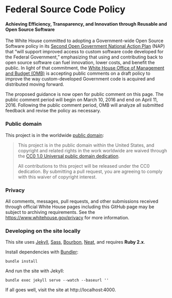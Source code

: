 # Federal Source Code Policy

#### Achieving Efficiency, Transparency, and Innovation through Reusable and Open Source Software

The White House committed to adopting a Government-wide Open Source Software policy in its [Second Open Government National Action Plan](https://www.whitehouse.gov/sites/default/files/microsites/ostp/new_nap_commitments_report_092314.pdf) (NAP) that “will support improved access to custom software code developed for the Federal Government,” emphasizing that using and contributing back to open source software can fuel innovation, lower costs, and benefit the public. In light of that commitment, the [White House Office of Management and Budget (OMB)](https://www.whitehouse.gov/omb/) is accepting public comments on a draft policy to improve the way custom-developed Government code is acquired and distributed moving forward.

The proposed guidance is now open for public comment on this page. The public comment period will begin on March 10, 2016 and end on April 11, 2016. Following the public comment period, OMB will analyze all submitted feedback and revise the policy as necessary.
### Public domain

This project is in the worldwide [public domain](LICENSE.md):

> This project is in the public domain within the United States, and copyright and related rights in the work worldwide are waived through the [CC0 1.0 Universal public domain dedication](https://creativecommons.org/publicdomain/zero/1.0/).
>
> All contributions to this project will be released under the CC0 dedication. By submitting a pull request, you are agreeing to comply with this waiver of copyright interest.

### Privacy

All comments, messages, pull requests, and other submissions received through official White House pages including this GitHub page may be subject to archiving requirements. See the https://www.whitehouse.gov/privacy for more information.

### Developing on the site locally

This site uses [Jekyll](http://jekyllrb.com), [Sass](http://sass-lang.com), [Bourbon](http://bourbon.io), [Neat](http://neat.bourbon.io), and requires **Ruby 2.x**.

Install dependencies with [Bundler](http://bundler.io/):

```
bundle install
```

And run the site with Jekyll:

```
bundle exec jekyll serve --watch --baseurl ''
```

If all goes well, visit the site at http://localhost:4000.
